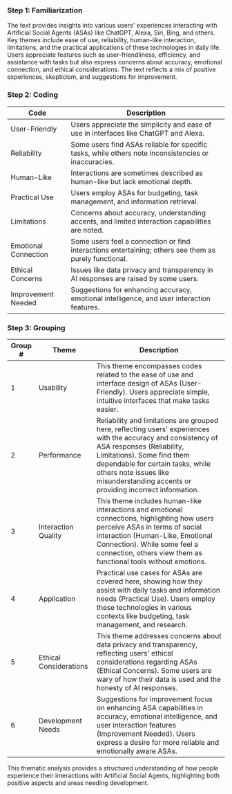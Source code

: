 ### Step 1: Familiarization

The text provides insights into various users' experiences interacting with Artificial Social Agents (ASAs) like ChatGPT, Alexa, Siri, Bing, and others. Key themes include ease of use, reliability, human-like interaction, limitations, and the practical applications of these technologies in daily life. Users appreciate features such as user-friendliness, efficiency, and assistance with tasks but also express concerns about accuracy, emotional connection, and ethical considerations. The text reflects a mix of positive experiences, skepticism, and suggestions for improvement.

### Step 2: Coding

| Code               | Description                                                                                       |
|--------------------|---------------------------------------------------------------------------------------------------|
| User-Friendly      | Users appreciate the simplicity and ease of use in interfaces like ChatGPT and Alexa.             |
| Reliability        | Some users find ASAs reliable for specific tasks, while others note inconsistencies or inaccuracies.|
| Human-Like         | Interactions are sometimes described as human-like but lack emotional depth.                      |
| Practical Use      | Users employ ASAs for budgeting, task management, and information retrieval.                       |
| Limitations        | Concerns about accuracy, understanding accents, and limited interaction capabilities are noted.    |
| Emotional Connection| Some users feel a connection or find interactions entertaining; others see them as purely functional.|
| Ethical Concerns   | Issues like data privacy and transparency in AI responses are raised by some users.               |
| Improvement Needed | Suggestions for enhancing accuracy, emotional intelligence, and user interaction features.        |

### Step 3: Grouping

| Group # | Theme                  | Description                                                                                       |
|---------|------------------------|---------------------------------------------------------------------------------------------------|
| 1       | Usability              | This theme encompasses codes related to the ease of use and interface design of ASAs (User-Friendly). Users appreciate simple, intuitive interfaces that make tasks easier. |
| 2       | Performance            | Reliability and limitations are grouped here, reflecting users' experiences with the accuracy and consistency of ASA responses (Reliability, Limitations). Some find them dependable for certain tasks, while others note issues like misunderstanding accents or providing incorrect information. |
| 3       | Interaction Quality    | This theme includes human-like interactions and emotional connections, highlighting how users perceive ASAs in terms of social interaction (Human-Like, Emotional Connection). While some feel a connection, others view them as functional tools without emotions. |
| 4       | Application            | Practical use cases for ASAs are covered here, showing how they assist with daily tasks and information needs (Practical Use). Users employ these technologies in various contexts like budgeting, task management, and research. |
| 5       | Ethical Considerations | This theme addresses concerns about data privacy and transparency, reflecting users' ethical considerations regarding ASAs (Ethical Concerns). Some users are wary of how their data is used and the honesty of AI responses. |
| 6       | Development Needs      | Suggestions for improvement focus on enhancing ASA capabilities in accuracy, emotional intelligence, and user interaction features (Improvement Needed). Users express a desire for more reliable and emotionally aware ASAs. |

This thematic analysis provides a structured understanding of how people experience their interactions with Artificial Social Agents, highlighting both positive aspects and areas needing development.
